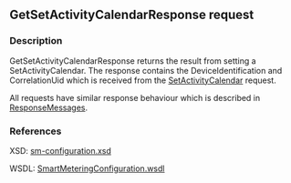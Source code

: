 ## GetSetActivityCalendarResponse request

### Description
GetSetActivityCalendarResponse returns the result from setting a SetActivityCalendar. The response contains the DeviceIdentification and CorrelationUid which is received from the [SetActivityCalendar](SetActivityCalendar.md) request.

All requests have similar response behaviour which is described in [ResponseMessages](./ResponseMessages.md).

### References

XSD: [sm-configuration.xsd](https://github.com/OSGP/Shared/blob/development/osgp-ws-smartmetering/src/main/resources/schemas/sm-configuration.xsd)

WSDL: [SmartMeteringConfiguration.wsdl](https://github.com/OSGP/Shared/blob/development/osgp-ws-smartmetering/src/main/resources/SmartMeteringConfiguration.wsdl)


